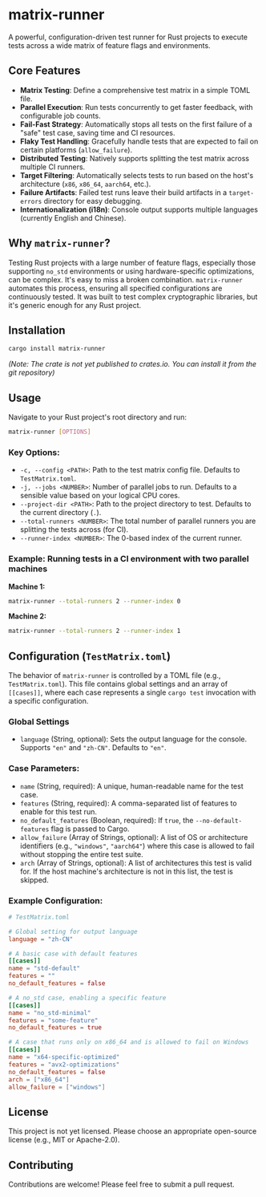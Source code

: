 # matrix-runner

A powerful, configuration-driven test runner for Rust projects to execute tests across a wide matrix of feature flags and environments.

## Core Features

- **Matrix Testing**: Define a comprehensive test matrix in a simple TOML file.
- **Parallel Execution**: Run tests concurrently to get faster feedback, with configurable job counts.
- **Fail-Fast Strategy**: Automatically stops all tests on the first failure of a "safe" test case, saving time and CI resources.
- **Flaky Test Handling**: Gracefully handle tests that are expected to fail on certain platforms (`allow_failure`).
- **Distributed Testing**: Natively supports splitting the test matrix across multiple CI runners.
- **Target Filtering**: Automatically selects tests to run based on the host's architecture (`x86`, `x86_64`, `aarch64`, etc.).
- **Failure Artifacts**: Failed test runs leave their build artifacts in a `target-errors` directory for easy debugging.
- **Internationalization (i18n)**: Console output supports multiple languages (currently English and Chinese).

## Why `matrix-runner`?

Testing Rust projects with a large number of feature flags, especially those supporting `no_std` environments or using hardware-specific optimizations, can be complex. It's easy to miss a broken combination. `matrix-runner` automates this process, ensuring all specified configurations are continuously tested. It was built to test complex cryptographic libraries, but it's generic enough for any Rust project.

## Installation

```bash
cargo install matrix-runner
```

*(Note: The crate is not yet published to crates.io. You can install it from the git repository)*

## Usage

Navigate to your Rust project's root directory and run:

```bash
matrix-runner [OPTIONS]
```

### Key Options:

- `-c, --config <PATH>`: Path to the test matrix config file. Defaults to `TestMatrix.toml`.
- `-j, --jobs <NUMBER>`: Number of parallel jobs to run. Defaults to a sensible value based on your logical CPU cores.
- `--project-dir <PATH>`: Path to the project directory to test. Defaults to the current directory (`.`).
- `--total-runners <NUMBER>`: The total number of parallel runners you are splitting the tests across (for CI).
- `--runner-index <NUMBER>`: The 0-based index of the current runner.

### Example: Running tests in a CI environment with two parallel machines

**Machine 1:**
```bash
matrix-runner --total-runners 2 --runner-index 0
```

**Machine 2:**
```bash
matrix-runner --total-runners 2 --runner-index 1
```

## Configuration (`TestMatrix.toml`)

The behavior of `matrix-runner` is controlled by a TOML file (e.g., `TestMatrix.toml`). This file contains global settings and an array of `[[cases]]`, where each case represents a single `cargo test` invocation with a specific configuration.

### Global Settings

- `language` (String, optional): Sets the output language for the console. Supports `"en"` and `"zh-CN"`. Defaults to `"en"`.

### Case Parameters:

- `name` (String, required): A unique, human-readable name for the test case.
- `features` (String, required): A comma-separated list of features to enable for this test run.
- `no_default_features` (Boolean, required): If `true`, the `--no-default-features` flag is passed to Cargo.
- `allow_failure` (Array of Strings, optional): A list of OS or architecture identifiers (e.g., `"windows"`, `"aarch64"`) where this case is allowed to fail without stopping the entire test suite.
- `arch` (Array of Strings, optional): A list of architectures this test is valid for. If the host machine's architecture is not in this list, the test is skipped.

### Example Configuration:

```toml
# TestMatrix.toml

# Global setting for output language
language = "zh-CN"

# A basic case with default features
[[cases]]
name = "std-default"
features = ""
no_default_features = false

# A no_std case, enabling a specific feature
[[cases]]
name = "no_std-minimal"
features = "some-feature"
no_default_features = true

# A case that runs only on x86_64 and is allowed to fail on Windows
[[cases]]
name = "x64-specific-optimized"
features = "avx2-optimizations"
no_default_features = false
arch = ["x86_64"]
allow_failure = ["windows"]
```

## License

This project is not yet licensed. Please choose an appropriate open-source license (e.g., MIT or Apache-2.0).

## Contributing

Contributions are welcome! Please feel free to submit a pull request. 